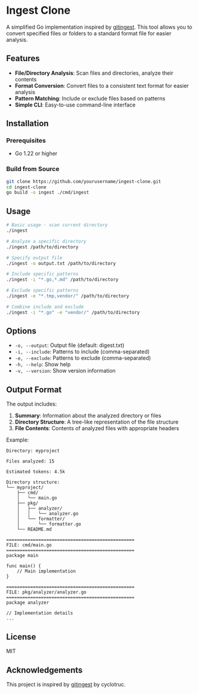 # Ingest Clone

A simplified Go implementation inspired by [gitingest](https://github.com/cyclotruc/gitingest). This tool allows you to convert specified files or folders to a standard format file for easier analysis.

## Features

- **File/Directory Analysis**: Scan files and directories, analyze their contents
- **Format Conversion**: Convert files to a consistent text format for easier analysis
- **Pattern Matching**: Include or exclude files based on patterns
- **Simple CLI**: Easy-to-use command-line interface

## Installation

### Prerequisites

- Go 1.22 or higher

### Build from Source

```bash
git clone https://github.com/yourusername/ingest-clone.git
cd ingest-clone
go build -o ingest ./cmd/ingest
```

## Usage

```bash
# Basic usage - scan current directory
./ingest

# Analyze a specific directory
./ingest /path/to/directory

# Specify output file
./ingest -o output.txt /path/to/directory

# Include specific patterns
./ingest -i "*.go,*.md" /path/to/directory

# Exclude specific patterns
./ingest -e "*.tmp,vendor/" /path/to/directory

# Combine include and exclude
./ingest -i "*.go" -e "vendor/" /path/to/directory
```

## Options

- `-o, --output`: Output file (default: digest.txt)
- `-i, --include`: Patterns to include (comma-separated)
- `-e, --exclude`: Patterns to exclude (comma-separated)
- `-h, --help`: Show help
- `-v, --version`: Show version information

## Output Format

The output includes:

1. **Summary**: Information about the analyzed directory or files
2. **Directory Structure**: A tree-like representation of the file structure
3. **File Contents**: Contents of analyzed files with appropriate headers

Example:

```
Directory: myproject

Files analyzed: 15

Estimated tokens: 4.5k

Directory structure:
└── myproject/
    ├── cmd/
    │   └── main.go
    ├── pkg/
    │   ├── analyzer/
    │   │   └── analyzer.go
    │   └── formatter/
    │       └── formatter.go
    └── README.md

================================================
FILE: cmd/main.go
================================================
package main

func main() {
    // Main implementation
}

================================================
FILE: pkg/analyzer/analyzer.go
================================================
package analyzer

// Implementation details
...
```

## License

MIT

## Acknowledgements

This project is inspired by [gitingest](https://github.com/cyclotruc/gitingest) by cyclotruc. 